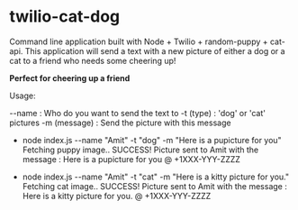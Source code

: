 # twilio-cat-dog

Command line application built with Node + Twilio + random-puppy + cat-api.
This application will send a text with a new picture of either a dog or a cat to a friend who needs some cheering up!

**Perfect for cheering up a friend**

Usage:

--name : Who do you want to send the text to
-t (type) : 'dog' or 'cat' pictures
-m (message) : Send the picture with this message

* node index.js --name "Amit" -t "dog" -m "Here is a pupicture for you"
Fetching puppy image..
SUCCESS! Picture sent to Amit with the message : Here is a pupicture for you @ +1XXX-YYY-ZZZZ

* node index.js --name "Amit" -t "cat" -m "Here is a kitty picture for you."
Fetching cat image..
SUCCESS! Picture sent to Amit with the message : Here is a kitty picture for you. @ +1XXX-YYY-ZZZZ

